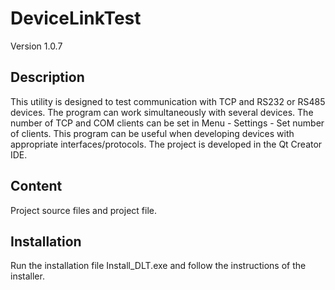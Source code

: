 # DeviceLinkTest
Version 1.0.7
## Description
This utility is designed to test communication with TCP and RS232 or RS485 devices.
The program can work simultaneously with several devices. The number of TCP and COM
clients can be set in Menu - Settings - Set number of clients.
This program can be useful when developing devices with appropriate interfaces/protocols.
The project is developed in the Qt Creator IDE.
## Content
Project source files and project file.
## Installation
Run the installation file Install_DLT.exe and follow the instructions of the installer.
